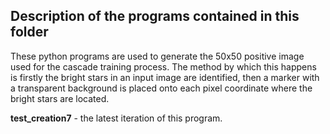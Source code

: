 ## Description of the programs contained in this folder

These python programs are used to generate the 50x50 positive image used for the cascade training process. The method by which this happens is firstly the bright stars in an input image are identified, then a marker with a transparent background is placed onto each pixel coordinate where the bright stars are located. 

**test_creation7** - the latest iteration of this program. 
